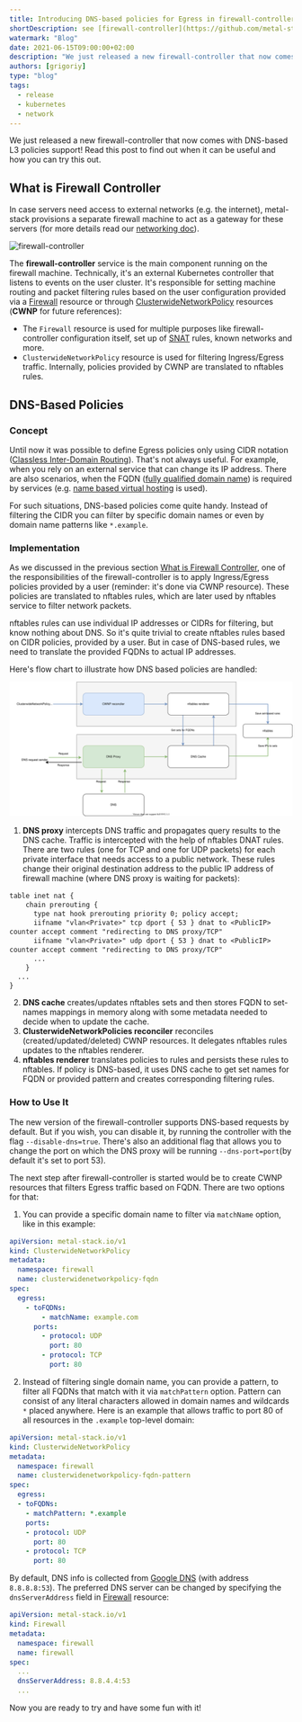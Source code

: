 ```yaml
---
title: Introducing DNS-based policies for Egress in firewall-controller
shortDescription: see [firewall-controller](https://github.com/metal-stack/firewall-controller)
watermark: "Blog"
date: 2021-06-15T09:00:00+02:00
description: "We just released a new firewall-controller that now comes with DNS-based L3 policies support! Read this post to find out when it can be useful and how you can try this out."
authors: [grigoriy]
type: "blog"
tags:
  - release
  - kubernetes
  - network
---
```


We just released a new firewall-controller that now comes with DNS-based L3 policies support! Read this post to find out when it can be useful and how you can try this out.

<!-- truncate -->

## What is Firewall Controller

In case servers need access to external networks (e.g. the internet), metal-stack provisions a separate firewall machine to act as a gateway for these servers (for more details read our [networking doc](https://docs.metal-stack.io/stable/overview/networking/)).

![firewall-controller](https://docs.metal-stack.io/stable/external/firewall-controller/architecture.svg)

The **firewall-controller** service is the main component running on the firewall machine. Technically, it's an external Kubernetes controller that listens to events on the user cluster. It's responsible for setting machine routing and packet filtering rules based on the user configuration provided via a [Firewall](https://github.com/metal-stack/firewall-controller/blob/master/api/v1/firewall_types.go#L37) resource or through [ClusterwideNetworkPolicy](https://github.com/metal-stack/firewall-controller/blob/master/api/v1/clusterwidenetworkpolicy_types.go#L34) resources (**CWNP** for future references):

- The `Firewall` resource is used for multiple purposes like firewall-controller configuration itself, set up of [SNAT](https://en.wikipedia.org/wiki/Network_address_translation#SNAT) rules, known networks and more.
- `ClusterwideNetworkPolicy` resource is used for filtering Ingress/Egress traffic. Internally, policies provided by CWNP are translated to nftables rules.

## DNS-Based Policies

### Concept

Until now it was possible to define Egress policies only using CIDR notation ([Classless Inter-Domain Routing](https://en.wikipedia.org/wiki/Classless_Inter-Domain_Routing)). That's not always useful. For example, when you rely on an external service that can change its IP address. There are also scenarios, when the FQDN ([fully qualified domain name](https://en.wikipedia.org/wiki/Fully_qualified_domain_name)) is required by services (e.g. [name based virtual hosting](https://en.wikipedia.org/wiki/Shared_web_hosting_service) is used).

For such situations, DNS-based policies come quite handy. Instead of filtering the CIDR you can filter by specific domain names or even by domain name patterns like `*.example`.

### Implementation

As we discussed in the previous section [What is Firewall Controller](./index.md#what-is-firewall-controller), one of the responsibilities of the firewall-controller is to apply Ingress/Egress policies provided by a user (reminder: it's done via CWNP resource). These policies are translated to nftables rules, which are later used by nftables service to filter network packets.

nftables rules can use individual IP addresses or CIDRs for filtering, but know nothing about DNS. So it's quite trivial to create nftables rules based on CIDR policies, provided by a user. But in case of DNS-based rules, we need to translate the provided FQDNs to actual IP addresses.

Here's flow chart to illustrate how DNS based policies are handled:

![DNS](./fc_dns_flow.drawio.svg)

1. **DNS proxy** intercepts DNS traffic and propagates query results to the DNS cache. Traffic is intercepted with the help of nftables DNAT rules. There are two rules (one for TCP and one for UDP packets) for each private interface that needs access to a public network. These rules change their original destination address to the public IP address of firewall machine (where DNS proxy is waiting for packets):

```plain
table inet nat {
    chain prerouting {
      type nat hook prerouting priority 0; policy accept;
      iifname "vlan<Private>" tcp dport { 53 } dnat to <PublicIP> counter accept comment "redirecting to DNS proxy/TCP"
      iifname "vlan<Private>" udp dport { 53 } dnat to <PublicIP> counter accept comment "redirecting to DNS proxy/TCP"
      ...
    }
  ...
}
```

2. **DNS cache** creates/updates nftables sets and then stores FQDN to set-names mappings in memory along with some metadata needed to decide when to update the cache.
3. **ClusterwideNetworkPolicies reconciler** reconciles (created/updated/deleted) CWNP resources. It delegates nftables rules updates to the nftables renderer.
4. **nftables renderer** translates policies to rules and persists these rules to nftables. If policy is DNS-based, it uses DNS cache to get set names for FQDN or provided pattern and creates corresponding filtering rules.

### How to Use It

The new version of the firewall-controller supports DNS-based requests by default. But if you wish, you can disable it, by running the controller with the flag `--disable-dns=true`. There's also an additional flag that allows you to change the port on which the DNS proxy will be running `--dns-port=port`(by default it's set to port 53).

The next step after firewall-controller is started would be to create CWNP resources that filters Egress traffic based on FQDN. There are two options for that:

1. You can provide a specific domain name to filter via `matchName` option, like in this example:

```yaml
apiVersion: metal-stack.io/v1
kind: ClusterwideNetworkPolicy
metadata:
  namespace: firewall
  name: clusterwidenetworkpolicy-fqdn
spec:
  egress:
    - toFQDNs:
        - matchName: example.com
      ports:
        - protocol: UDP
          port: 80
        - protocol: TCP
          port: 80
```

2. Instead of filtering single domain name, you can provide a pattern, to filter all FQDNs that match with it via `matchPattern` option. Pattern can consist of any literal characters allowed in domain names and wildcards `*` placed anywhere. Here is an example that allows traffic to port 80 of all resources in the `.example` top-level domain:

```yaml
apiVersion: metal-stack.io/v1
kind: ClusterwideNetworkPolicy
metadata:
  namespace: firewall
  name: clusterwidenetworkpolicy-fqdn-pattern
spec:
  egress:
  - toFQDNs:
    - matchPattern: *.example
    ports:
    - protocol: UDP
      port: 80
    - protocol: TCP
      port: 80
```

By default, DNS info is collected from [Google DNS](https://en.wikipedia.org/wiki/Google_Public_DNS) (with address `8.8.8.8:53`). The preferred DNS server can be changed by specifying the `dnsServerAddress` field in [Firewall](https://github.com/metal-stack/firewall-controller/blob/master/api/v1/firewall_types.go#L37) resource:

```yaml
apiVersion: metal-stack.io/v1
kind: Firewall
metadata:
  namespace: firewall
  name: firewall
spec:
  ...
  dnsServerAddress: 8.8.4.4:53
  ...
```

Now you are ready to try and have some fun with it!
